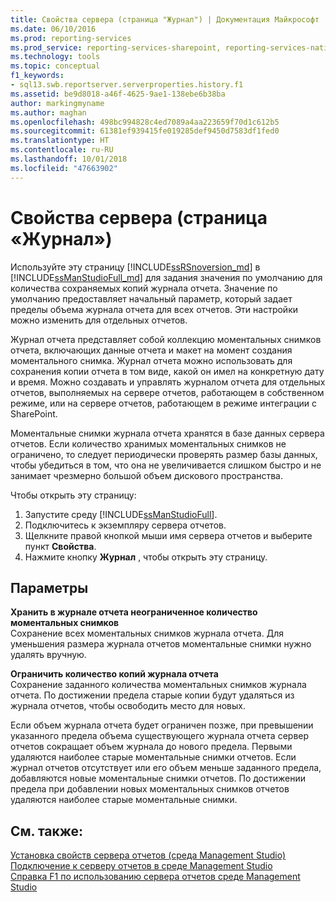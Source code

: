 ```yaml
---
title: Свойства сервера (страница "Журнал") | Документация Майкрософт
ms.date: 06/10/2016
ms.prod: reporting-services
ms.prod_service: reporting-services-sharepoint, reporting-services-native
ms.technology: tools
ms.topic: conceptual
f1_keywords:
- sql13.swb.reportserver.serverproperties.history.f1
ms.assetid: be9d8018-a46f-4625-9ae1-138ebe6b38ba
author: markingmyname
ms.author: maghan
ms.openlocfilehash: 498bc994828c4ed7089a4aa223659f70d1c612b5
ms.sourcegitcommit: 61381ef939415fe019285def9450d7583df1fed0
ms.translationtype: HT
ms.contentlocale: ru-RU
ms.lasthandoff: 10/01/2018
ms.locfileid: "47663902"
---
```

# <a name="server-properties-history-page"></a>Свойства сервера (страница «Журнал»)
  Используйте эту страницу [!INCLUDE[ssRSnoversion_md](../../includes/ssrsnoversion-md.md)] в [!INCLUDE[ssManStudioFull_md](../../includes/ssmanstudiofull-md.md)] для задания значения по умолчанию для количества сохраняемых копий журнала отчета. Значение по умолчанию предоставляет начальный параметр, который задает пределы объема журнала отчета для всех отчетов. Эти настройки можно изменить для отдельных отчетов.  
  
 Журнал отчета представляет собой коллекцию моментальных снимков отчета, включающих данные отчета и макет на момент создания моментального снимка. Журнал отчета можно использовать для сохранения копии отчета в том виде, какой он имел на конкретную дату и время. Можно создавать и управлять журналом отчета для отдельных отчетов, выполняемых на сервере отчетов, работающем в собственном режиме, или на сервере отчетов, работающем в режиме интеграции с SharePoint.  
  
 Моментальные снимки журнала отчета хранятся в базе данных сервера отчетов. Если количество хранимых моментальных снимков не ограничено, то следует периодически проверять размер базы данных, чтобы убедиться в том, что она не увеличивается слишком быстро и не занимает чрезмерно большой объем дискового пространства.  
  
 Чтобы открыть эту страницу:
 1) Запустите среду [!INCLUDE[ssManStudioFull](../../includes/ssmanstudiofull-md.md)].
 2) Подключитесь к экземпляру сервера отчетов.
 3) Щелкните правой кнопкой мыши имя сервера отчетов и выберите пункт **Свойства**.
 4) Нажмите кнопку **Журнал** , чтобы открыть эту страницу.  
  
## <a name="options"></a>Параметры  
 **Хранить в журнале отчета неограниченное количество моментальных снимков**  
 Сохранение всех моментальных снимков журнала отчета. Для уменьшения размера журнала отчетов моментальные снимки нужно удалять вручную.  
  
 **Ограничить количество копий журнала отчета**  
 Сохранение заданного количества моментальных снимков журнала отчета. По достижении предела старые копии будут удаляться из журнала отчетов, чтобы освободить место для новых.  
  
 Если объем журнала отчета будет ограничен позже, при превышении указанного предела объема существующего журнала отчета сервер отчетов сокращает объем журнала до нового предела. Первыми удаляются наиболее старые моментальные снимки отчетов. Если журнал отчетов отсутствует или его объем меньше заданного предела, добавляются новые моментальные снимки отчетов. По достижении предела при добавлении новых моментальных снимков отчетов удаляются наиболее старые моментальные снимки.  
  
## <a name="see-also"></a>См. также:  
 [Установка свойств сервера отчетов (среда Management Studio)](../../reporting-services/tools/set-report-server-properties-management-studio.md)   
 [Подключение к серверу отчетов в среде Management Studio](../../reporting-services/tools/connect-to-a-report-server-in-management-studio.md)   
 [Справка F1 по использованию сервера отчетов среде Management Studio](../../reporting-services/tools/report-server-in-management-studio-f1-help.md)  
  
  

